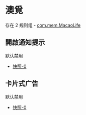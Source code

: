 # 澳覓

存在 2 规则组 - [com.mem.MacaoLife](/src/apps/com.mem.MacaoLife.ts)

## 開啟通知提示

默认禁用

- [快照-0](https://i.gkd.li/import/13350665)

## 卡片式广告

默认禁用

- [快照-0](https://i.gkd.li/import/13350685)
